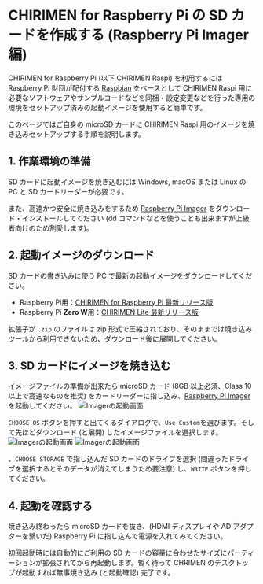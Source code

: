 # CHIRIMEN for Raspberry Pi の SD カードを作成する (Raspberry Pi Imager編)

CHIRIMEN for Raspberry Pi (以下 CHIRIMEN Raspi) を利用するには Raspberry Pi 財団が配付する [Raspbian](https://www.raspberrypi.org/downloads/) をベースとして CHIRIMEN Raspi 用に必要なソフトウェアやサンプルコードなどを同梱・設定変更などを行った専用の環境をセットアップ済みの起動イメージを使用すると簡単です。

このページではご自身の microSD カードに CHIRIMEN Raspi 用のイメージを焼き込みセットアップする手順を説明します。

## 1. 作業環境の準備

SD カードに起動イメージを焼き込むには Windows, macOS または Linux の PC と SD カードリーダーが必要です。

また、高速かつ安全に焼き込みをするため [Raspberry Pi Imager](https://www.raspberrypi.org/software/) をダウンロード・インストールしてください (dd コマンドなどを使うことも出来ますが上級者向けのため割愛します)。

## 2. 起動イメージのダウンロード

SD カードの書き込みに使う PC で最新の起動イメージをダウンロードしてください。

- Raspberry Pi用：[CHIRIMEN for Raspberry Pi 最新リリース版](https://r.chirimen.org/sdimage)
- Raspberry Pi **Zero W**用：[CHIRIMEN Lite 最新リリース版](https://github.com/chirimen-oh/chirimen-lite/releases)

拡張子が `.zip` のファイルは zip 形式で圧縮されており、そのままでは焼き込みツールから利用できないため、ダウンロード後に展開してください。

## 3. SD カードにイメージを焼き込む

イメージファイルの準備が出来たら microSD カード (8GB 以上必須、Class 10 以上で高速なものを推奨) をカードリーダーに指し込み、[Raspberry Pi Imager](https://www.raspberrypi.org/software/) を起動してください。
![Imagerの起動画面](../imgs/RaspberryPiImager1.png)

`CHOOSE OS` ボタンを押すと出てくるダイアログで、`Use Custom`を選びます。そして先ほどダウンロード (と展開) したイメージファイルを選択します。
![Imagerの起動画面](../imgs/imager/RaspberryPiImager2.png)
![Imagerの起動画面](../imgs/imager/RaspberryPiImager3.png)

、`CHOOSE STORAGE` で指し込んだ SD カードのドライブを選択 (間違ったドライブを選択するとそのデータが消えてしまうため要注意) し、`WRITE` ボタンを押してください。


## 4. 起動を確認する

焼き込み終わったら microSD カードを抜き、(HDMI ディスプレイや AD アダプターを繋いだ) Raspberry Pi に指し込んで電源を入れてみてください。

初回起動時には自動的にご利用の SD カードの容量に合わせたサイズにパーティーションが拡張されてから再起動します。暫く待って CHRIMEN のデスクトップが起動すれば無事焼き込み (と起動確認) 完了です。
